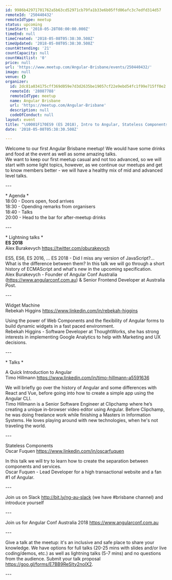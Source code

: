 ```yaml
---
id: 9986b42971701762a5b63cd52971cb79fa1b33e6b05ffd06afc3c7edfd314d57
remoteId: '250440432'
remoteIdType: meetup
status: upcoming
timeStart: '2018-05-28T08:00:00.000Z'
timeEnd: null
timeCreated: '2018-05-08T05:38:30.508Z'
timeUpdated: '2018-05-08T05:38:30.508Z'
countAttending: '21'
countCapacity: null
countWaitlist: '0'
price: null
url: 'https://www.meetup.com/Angular-Brisbane/events/250440432/'
image: null
venue: {}
organizer:
  id: 2dc81a034175cff369d059e7d3d2635be19057cf22e9ebd54fc1f99e715ff0e2
  remoteId: '28087788'
  remoteIdType: meetup
  name: Angular Brisbane
  url: 'https://meetup.com/Angular-Brisbane'
  description: null
  codeOfConduct: null
layout: event
title: "\U0001F170️ES9 (ES 2018), Intro to Angular, Stateless Components & Angular Forms"
date: '2018-05-08T05:38:30.508Z'

---
```

<p>Welcome to our first Angular Brisbane meetup! We would have some drinks and food at the event as well as some amazing talks.<br/>We want to keep our first meetup casual and not too advanced, so we will start with some light topics, however, as we continue our meetups and get to know members better - we will have a healthy mix of mid and advanced level talks.</p> <p>---</p> <p>* Agenda *<br/>18:00 - Doors open, food arrives<br/>18:30 - Opending remarks from organisers<br/>18:40 - Talks<br/>20:00 - Head to the bar for after-meetup drinks</p> <p>---</p> <p>* Lightning talks *<br/><b>ES 2018</b><br/>Alex Burakevych <a href="https://twitter.com/oburakevych" class="linkified">https://twitter.com/oburakevych</a></p> <p>ES5, ES6, ES 2016, ... ES 2018 - Did I miss any version of JavaScript?... What is the difference between them? In this talk we will go through a short history of ECMAScript and what's new in the upcoming specification.<br/>Alex Burakevych - Founder of Angular Conf Australia (<a href="https://www.angularconf.com.au" class="linkified">https://www.angularconf.com.au</a>) &amp; Senior Frontend Developer at Australia Post.</p> <p>---</p> <p>Widget Machine<br/>Rebekah Higgins <a href="https://www.linkedin.com/in/rebekah-higgins" class="linkified">https://www.linkedin.com/in/rebekah-higgins</a></p> <p>Using the power of Web Components and the flexibility of Angular forms to build dynamic widgets in a fast paced environment.<br/>Rebekah Higgins - Software Developer at ThoughtWorks, she has strong interests in implementing Google Analytics to help with Marketing and UX decisions.</p> <p>---</p> <p>* Talks *</p> <p>A Quick Introduction to Angular<br/>Timo Hillmann <a href="https://www.linkedin.com/in/timo-hillmann-a5591636" class="linkified">https://www.linkedin.com/in/timo-hillmann-a5591636</a></p> <p>We will briefly go over the history of Angular and some differences with React and Vue, before going into how to create a simple app using the Angular CLI.<br/>Timo Hillmann is a Senior Software Engineer at Clipchamp where he’s creating a unique in-browser video editor using Angular. Before Clipchamp, he was doing freelance work while finishing a Masters in Information Systems. He loves playing around with new technologies, when he's not traveling the world.</p> <p>---</p> <p>Stateless Components<br/>Oscar Fuquen <a href="https://www.linkedin.com/in/oscarfuquen" class="linkified">https://www.linkedin.com/in/oscarfuquen</a></p> <p>In this talk we will try to learn how to create the separation between components and services.<br/>Oscar Fuquen - Lead Developer for a high transactional website and a fan #1 of Angular.</p> <p>---</p> <p>Join us on Slack <a href="http://bit.ly/ng-au-slack" class="linkified">http://bit.ly/ng-au-slack</a> (we have #brisbane channel) and introduce yourself</p> <p>---</p> <p>Join us for Angular Conf Australia 2018 <a href="https://www.angularconf.com.au" class="linkified">https://www.angularconf.com.au</a></p> <p>---</p> <p>Give a talk at the meetup: it's an inclusive and safe place to share your knowledge. We have options for full talks (20-25 mins with slides and/or live coding/demos, etc.) as well as lightning talks (5-7 mins) and no questions from the audience. Submit your talk proposal <a href="https://goo.gl/forms/E7BB9ReSIty2nolX2" class="linkified">https://goo.gl/forms/E7BB9ReSIty2nolX2</a>.</p> <p>---</p>
